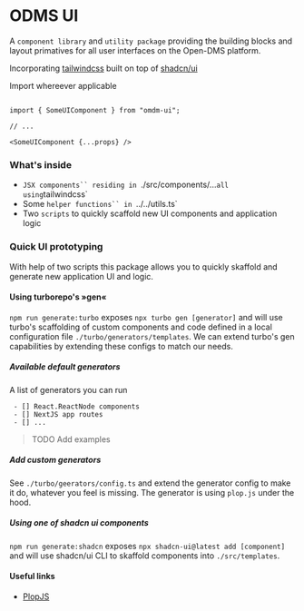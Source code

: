 # ODMS UI

A `component library` and `utility package` providing the building blocks and layout primatives for all user interfaces on the Open-DMS platform.

Incorporating [tailwindcss](https://tailwindcss.com) built on top of [shadcn/ui](https://ui.shadcn.com)

Import whereever applicable

```JS

import { SomeUIComponent } from "omdm-ui";

// ...

<SomeUIComponent {...props} />

```

### What's inside

- ` JSX components`` residing in  `./src/components/...`all using`tailwindcss`
- Some ` helper functions`` in  `../../utils.ts`
- Two `scripts` to quickly scaffold new UI components and application logic

### Quick UI prototyping

With help of two scripts this package allows you to quickly skaffold and generate new application UI and logic.

#### Using turborepo's »gen«

`npm run generate:turbo` exposes `npx turbo gen [generator]` and will use turbo's scaffolding of custom components and code defined in a local configuration file `./turbo/generators/templates`. We can extend turbo's gen capabilities by extending these configs to match our needs.

##### Available default generators

A list of generators you can run

     - [] React.ReactNode components
     - [] NextJS app routes
     - [] ...

> TODO Add examples

##### Add custom generators

See `./turbo/geerators/config.ts` and extend the generator config to make it do, whatever you feel is missing.
The generator is using `plop.js` under the hood.

##### Using one of shadcn ui components

`npm run generate:shadcn` exposes `npx shadcn-ui@latest add [component]` and will use shadcn/ui CLI to skaffold components into `./src/templates`.

#### Useful links

- [PlopJS](https://plopjs.com)
